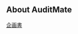 

## About AuditMate


<a href="[https://packagist.org/packages/laravel/framework(https://docs.google.com/presentation/d/1XBQbqcrMAj3IjMmBqghFEmES_StqPhyt5e8Yf3nM9t4/edit?usp=sharing)">企画書</a>


